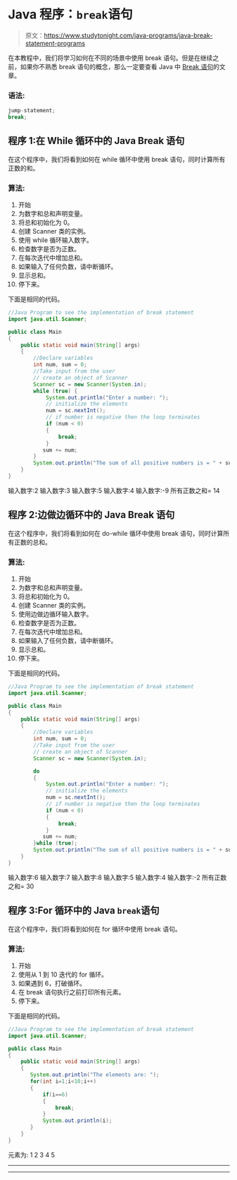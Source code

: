 # Java 程序：`break`语句

> 原文：<https://www.studytonight.com/java-programs/java-break-statement-programs>

在本教程中，我们将学习如何在不同的场景中使用 break 语句。但是在继续之前，如果你不熟悉 break 语句的概念，那么一定要查看 Java 中 [Break 语句](https://www.studytonight.com/java/break-continue-statement-in-java.php)的文章。

### 语法:

```java
jump-statement;    
break; 
```

## 程序 1:在 While 循环中的 Java Break 语句

在这个程序中，我们将看到如何在 while 循环中使用 break 语句，同时计算所有正数的和。

### 算法:

1.  开始
2.  为数字和总和声明变量。
3.  将总和初始化为 0。
4.  创建 Scanner 类的实例。
5.  使用 while 循环输入数字。
6.  检查数字是否为正数。
7.  在每次迭代中增加总和。
8.  如果输入了任何负数，请中断循环。
9.  显示总和。
10.  停下来。

下面是相同的代码。

```java
//Java Program to see the implementation of break statement
import java.util.Scanner;

public class Main 
{
    public static void main(String[] args) 
    {
        //Declare variables
        int num, sum = 0;
        //Take input from the user
        // create an object of Scanner
        Scanner sc = new Scanner(System.in);
        while (true) {
            System.out.println("Enter a number: ");
            // initialize the elements
            num = sc.nextInt();
            // if number is negative then the loop terminates
            if (num < 0) 
            {
                break;
            }
           sum += num;
        }
        System.out.println("The sum of all positive numbers is = " + sum);
    }
}
```

输入数字:2
输入数字:3
输入数字:5
输入数字:4
输入数字:-9
所有正数之和= 14

## 程序 2:边做边循环中的 Java Break 语句

在这个程序中，我们将看到如何在 do-while 循环中使用 break 语句，同时计算所有正数的总和。

### 算法:

1.  开始
2.  为数字和总和声明变量。
3.  将总和初始化为 0。
4.  创建 Scanner 类的实例。
5.  使用边做边循环输入数字。
6.  检查数字是否为正数。
7.  在每次迭代中增加总和。
8.  如果输入了任何负数，请中断循环。
9.  显示总和。
10.  停下来。

下面是相同的代码。

```java
//Java Program to see the implementation of break statement
import java.util.Scanner;

public class Main 
{
    public static void main(String[] args) 
    {
        //Declare variables
        int num, sum = 0;
        //Take input from the user
        // create an object of Scanner
        Scanner sc = new Scanner(System.in);

        do 
        {
            System.out.println("Enter a number: ");
            // initialize the elements
            num = sc.nextInt();
            // if number is negative then the loop terminates
            if (num < 0) 
            {
                break;
            }
           sum += num;
        }while (true);
        System.out.println("The sum of all positive numbers is = " + sum);
    }
}
```

输入数字:6
输入数字:7
输入数字:8
输入数字:5
输入数字:4
输入数字:-2
所有正数之和= 30

## 程序 3:For 循环中的 Java `break`语句

在这个程序中，我们将看到如何在 for 循环中使用 break 语句。

### 算法:

1.  开始
2.  使用从 1 到 10 迭代的 for 循环。
3.  如果遇到 6，打破循环。
4.  在 break 语句执行之前打印所有元素。
5.  停下来。

下面是相同的代码。

```java
//Java Program to see the implementation of break statement
import java.util.Scanner;

public class Main 
{
    public static void main(String[] args) 
    {
       System.out.println("The elements are: ");
       for(int i=1;i<10;i++)
       {
           if(i==6)
           {
               break;
           }
           System.out.println(i);
       }
    }
}
```

元素为:
1
2
3
4
5

* * *

* * *